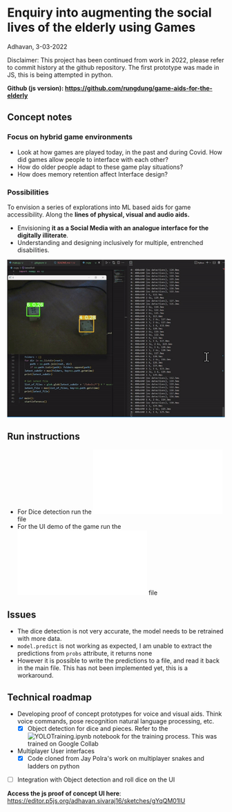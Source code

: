 # Enquiry into augmenting the social lives of the elderly using Games

Adhavan, 3-03-2022

Disclaimer: This project has been continued from work in 2022, please refer to commit history at the github repository. The first prototype was made in JS, this is being attempted in python.

**Github (js version): https://github.com/rungdung/game-aids-for-the-elderly**

## Concept notes
### Focus on hybrid game environments
- Look at how games are played today, in the past and during Covid. How did games allow people to interface with each other? 
- How do older people adapt to these game play situations?
- How does memory retention affect Interface design?

### Possibilities 
To envision a series of explorations into ML based aids for game accessibility. Along the **lines of physical, visual and audio aids.** 
- Envisioning **it as a Social Media with an analogue interface for the digitally illiterate**. 
- Understanding and designing inclusively for multiple, entrenched disabilities. 

![sample.gif](assets/documentation/sample.gif)

## Run instructions
- For Dice detection run the ![cv.py](cv.py) file
- For the UI demo of the game run the ![main.py](main.py) file

## Issues
- The dice detection is not very accurate, the model needs to be retrained with more data.
- ```model.predict``` is not working as expected, I am unable to extract the predictions from ```probs``` attribute, it returns none
- However it is possible to write the predictions to a file, and read it back in the main file. This has not been implemented yet, this is a workaround.

## Technical roadmap
- Developing proof of concept prototypes for voice and visual aids. Think voice commands, pose recognition natural language processing, etc.
  - [x] Object detection for dice and pieces. Refer to the ![YOLOTraining.ipynb](YOLOTraining.ipynb) notebook for the training process. This was trained on Google Collab
- Multiplayer User interfaces
  - [x] Code cloned from Jay Polra's work on multiplayer snakes and ladders on python
- [ ] Integration with Object detection and roll dice on the UI 

**Access the js proof of concept UI here**:
https://editor.p5js.org/adhavan.sivaraj16/sketches/gYqQM01IU


